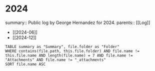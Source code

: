 # 2024

summary:: Public log by George Hernandez for 2024.
parents:: [[Log]]

- [[2024-06]]
- [[2024-12]]

```dataview
TABLE summary as "Summary", file.folder as "Folder"
WHERE contains(file.path, this.file.folder) AND file.name != this.file.name AND length(file.name) = 7 AND file.name != "Attachments" AND file.name != "_attachments"
SORT file.name ASC
```
